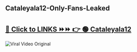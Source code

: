 
 ## Cataleyala12-Only-Fans-Leaked

# <h2><a href="https://clipsfans.com/Cataleyala12&ref=git">🔗 Click to LINKS ⏩⏩ 👉 🟢 Cataleyala12 </a></h2>

<a href="https://clipsfans.com/Cataleyala12&ref=git" rel="nofollow" data-target="animated-image.originalLink"><img src="https://i.ibb.co.com/xMMVF88/686577567.gif" alt="Viral Video Original" style="max-width: 100%; display: inline-block;" data-target="animated-image.originalImage"></a>

